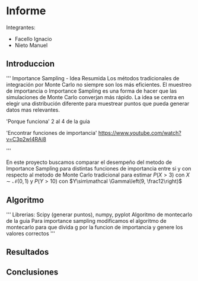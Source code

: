 # Informe
Integrantes:
- Facello Ignacio
- Nieto Manuel

## Introduccion
'''
Importance Sampling - Idea Resumida
Los métodos tradicionales de integración por Monte Carlo no siempre son los más eficientes.
El muestreo de importancia o Importance Sampling es una forma de hacer que las simulaciones de Monte Carlo converjan más rápido.
La idea se centra en elegir una distribución diferente para muestrear puntos que pueda generar datos mas relevantes.

'Porque funciona'
2 al 4 de la guia

'Encontrar funciones de importancia'
https://www.youtube.com/watch?v=C3p2wI4RAi8


'''


En este proyecto buscamos comparar el desempeño del metodo de Importance Sampling para distintas funciones de importancia entre si y con respecto al metodo de Monte Carlo tradicional para estimar $P(X > 3)$ con $X\sim\mathcal N(0,1)$ y $P(Y > 10)$ con $Y\sim\mathcal \Gamma\left(9, \frac12\right)$

## Algoritmo
'''
Librerias: Scipy (generar puntos), numpy, pyplot
Algoritmo de montecarlo de la guia
Para importance sampling modificamos el algoritmo de montecarlo para que divida g por la funcion de importancia y genere los valores correctos
'''
## Resultados

## Conclusiones


